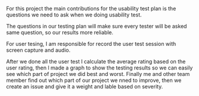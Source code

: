 For this project the main contributions for the usability test plan is the questions we need to ask when we doing usability test.

The questions in our testing plan will make sure every tester will be asked same question, so our results more reliable.

For user tesing, I am responsible for record the user test session with screen capture and audio.

After we done all the user test l calculate the average rating based on the user rating, then l made a graph to show the testing results so we can easily see which part of project we did best and worst.
Finally me and other team member find out which part of our project we nned to improve, then we create an issue and give it a weight and lable based on severity.
